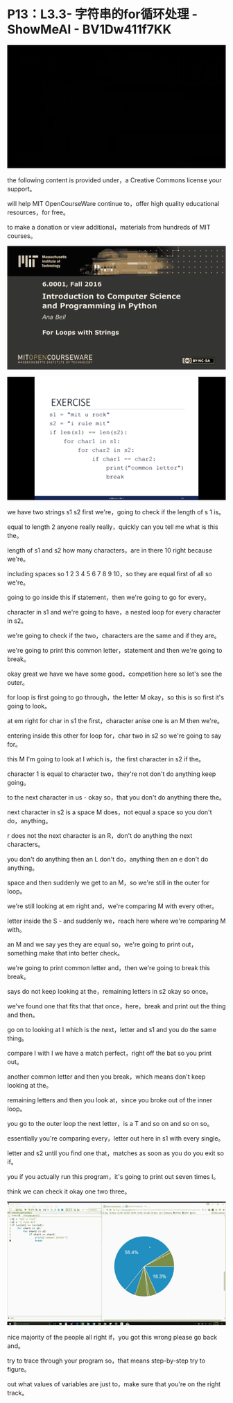 # P13：L3.3- 字符串的for循环处理 - ShowMeAI - BV1Dw411f7KK

![](img/c091ef1b16099d883eb9116cc5e6c1aa_0.png)

the following content is provided under，a Creative Commons license your support。

will help MIT OpenCourseWare continue to，offer high quality educational resources，for free。

to make a donation or view additional，materials from hundreds of MIT courses。



![](img/c091ef1b16099d883eb9116cc5e6c1aa_2.png)

![](img/c091ef1b16099d883eb9116cc5e6c1aa_3.png)

we have two strings s1 s2 first we're，going to check if the length of s 1 is。

equal to length 2 anyone really really，quickly can you tell me what is this the。

length of s1 and s2 how many characters，are in there 10 right because we're。

including spaces so 1 2 3 4 5 6 7 8 9 10，so they are equal first of all so we're。

going to go inside this if statement，then we're going to go for every。

character in s1 and we're going to have，a nested loop for every character in s2。

we're going to check if the two，characters are the same and if they are。

we're going to print this common letter，statement and then we're going to break。

okay great we have we have some good，competition here so let's see the outer。

for loop is first going to go through，the letter M okay，so this is so first it's going to look。

at em right for char in s1 the first，character anise one is an M then we're。

entering inside this other for loop for，char two in s2 so we're going to say for。

this M I'm going to look at I which is，the first character in s2 if the。

character 1 is equal to character two，they're not don't do anything keep going。

to the next character in us - okay so，that you don't do anything there the。

next character in s2 is a space M does，not equal a space so you don't do，anything。

r does not the next character is an R，don't do anything the next characters。

you don't do anything then an L don't do，anything then an e don't do anything。

space and then suddenly we get to an M，so we're still in the outer for loop。

we're still looking at em right and，we're comparing M with every other。

letter inside the S - and suddenly we，reach here where we're comparing M with。

an M and we say yes they are equal so，we're going to print out，something make that into better check。

we're going to print common letter and，then we're going to break this break。

says do not keep looking at the，remaining letters in s2 okay so once。

we've found one that fits that that once，here，break and print out the thing and then。

go on to looking at I which is the next，letter and s1 and you do the same thing。

compare I with I we have a match perfect，right off the bat so you print out。

another common letter and then you break，which means don't keep looking at the。

remaining letters and then you look at，since you broke out of the inner loop。

you go to the outer loop the next letter，is a T and so on and so on so。

essentially you're comparing every，letter out here in s1 with every single。

letter and s2 until you find one that，matches as soon as you do you exit so if。

you if you actually run this program，it's going to print out seven times I。

think we can check it okay one two three。

![](img/c091ef1b16099d883eb9116cc5e6c1aa_5.png)

nice majority of the people all right if，you got this wrong please go back and。

try to trace through your program so，that means step-by-step try to figure。

out what values of variables are just to，make sure that you're on the right track。

